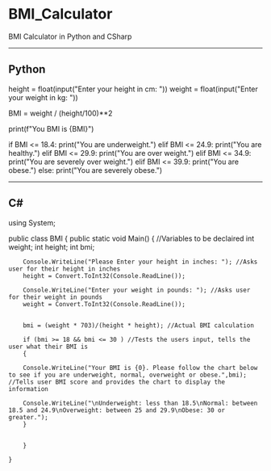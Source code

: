 # BMI_Calculator
BMI Calculator in Python and CSharp 

----
Python
----
height = float(input("Enter your height in cm: "))
weight = float(input("Enter your weight in kg: "))

BMI = weight / (height/100)**2

print(f"You BMI is {BMI}")

if BMI <= 18.4:
    print("You are underweight.")
elif BMI <= 24.9:
    print("You are healthy.")
elif BMI <= 29.9:
    print("You are over weight.")
elif BMI <= 34.9:
    print("You are severely over weight.")
elif BMI <= 39.9:
    print("You are obese.")
else:
    print("You are severely obese.")
    
    
    
    
----
C#
----

using System;
					
public class BMI 
{
	public static void Main()
	{	//Variables to be declaired
		int weight;
		int height;
		int bmi;
		
		
		Console.WriteLine("Please Enter your height in inches: "); //Asks user for their height in inches
		height = Convert.ToInt32(Console.ReadLine());
		
		Console.WriteLine("Enter your weight in pounds: "); //Asks user for their weight in pounds
		weight = Convert.ToInt32(Console.ReadLine());

		
		bmi = (weight * 703)/(height * height); //Actual BMI calculation
		
	    if (bmi >= 18 && bmi <= 30 ) //Tests the users input, tells the user what their BMI is 
		{
			
		Console.WriteLine("Your BMI is {0}. Please follow the chart below to see if you are underweight, normal, overweight or obese.",bmi);	//Tells user BMI score and provides the chart to display the information
		
		Console.WriteLine("\nUnderweight: less than 18.5\nNormal: between 18.5 and 24.9\nOverweight: between 25 and 29.9\nObese: 30 or greater.");
		}	
		
		
		}
			
	}
